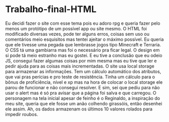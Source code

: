 # Trabalho-final-HTML

Eu decidi fazer o site com esse tema pois eu adoro rpg e queria fazer pelo menos um protótipo de um possível app ou site mesmo.
O HTML foi modificado diversas vezes, pode ter alguns erros, coisas sem uso ou comentários meio esquisitos mas tentei ajeitar o máximo possível.
Eu queria que ele tivesse uma pegada que lembrasse jogos tipo Minecraft e Terraria.
O CSS tá uma gambiarra mas foi o necessário pra ficar legal.
O design em si pode tá meio estranho mas eu gostei. 
E eu tive a conclusão que eu odeio JS, consegui fazer algumas coisas por mim mesma mas eu tive que ler e pedir ajuda para as coisas mais incrementadas.
O site usa local storage para armazenar as informações.
Tem um cálculo automático dos atributos, que vai pras perícias e pro teste de resistência.
Tinha um cálculo para o bônus de proficiência, nível e xp mas na hora de colocar o local storage ele parou de funcionar e não consegui resolver.
E sim, sei que pediu para não usar o alert mas é só pra avisar que a página foi salva e que carregou.
O personagem na tela inicial apesar de feinho é o Reginaldo, a inspiração do meu site, queria que ele fosse um anão colhendo girassóis, então desenhei ele assim.
Ah, os dados armazenam os últimos 10 valores rolados para impedir roubos.
